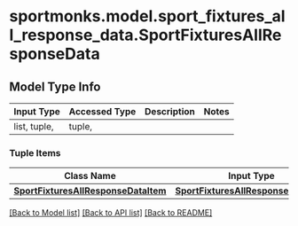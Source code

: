 # sportmonks.model.sport_fixtures_all_response_data.SportFixturesAllResponseData

## Model Type Info
Input Type | Accessed Type | Description | Notes
------------ | ------------- | ------------- | -------------
list, tuple,  | tuple,  |  | 

### Tuple Items
Class Name | Input Type | Accessed Type | Description | Notes
------------- | ------------- | ------------- | ------------- | -------------
[**SportFixturesAllResponseDataItem**](SportFixturesAllResponseDataItem.md) | [**SportFixturesAllResponseDataItem**](SportFixturesAllResponseDataItem.md) | [**SportFixturesAllResponseDataItem**](SportFixturesAllResponseDataItem.md) |  | 

[[Back to Model list]](../../README.md#documentation-for-models) [[Back to API list]](../../README.md#documentation-for-api-endpoints) [[Back to README]](../../README.md)

